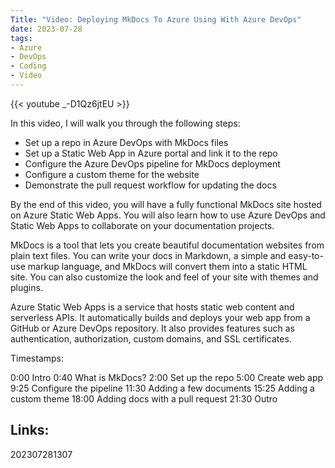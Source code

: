 ```yaml
---
Title: "Video: Deploying MkDocs To Azure Using With Azure DevOps"
date: 2023-07-28
tags:
- Azure
- DevOps
- Coding
- Video
---
```


{{< youtube _-D1Qz6jtEU >}}

In this video, I will walk you through the following steps:

- Set up a repo in Azure DevOps with MkDocs files
- Set up a Static Web App in Azure portal and link it to the repo
- Configure the Azure DevOps pipeline for MkDocs deployment
- Configure a custom theme for the website
- Demonstrate the pull request workflow for updating the docs

By the end of this video, you will have a fully functional MkDocs site hosted on Azure Static Web Apps. You will also learn how to use Azure DevOps and Static Web Apps to collaborate on your documentation projects.

MkDocs is a tool that lets you create beautiful documentation websites from plain text files. You can write your docs in Markdown, a simple and easy-to-use markup language, and MkDocs will convert them into a static HTML site. You can also customize the look and feel of your site with themes and plugins.

Azure Static Web Apps is a service that hosts static web content and serverless APIs. It automatically builds and deploys your web app from a GitHub or Azure DevOps repository. It also provides features such as authentication, authorization, custom domains, and SSL certificates.

Timestamps:

0:00 Intro
0:40 What is MkDocs?
2:00 Set up the repo
5:00 Create web app
9:25 Configure the pipeline
11:30 Adding a few documents
15:25 Adding a custom theme
18:00 Adding docs with a pull request
21:30 Outro

## Links:

202307281307

